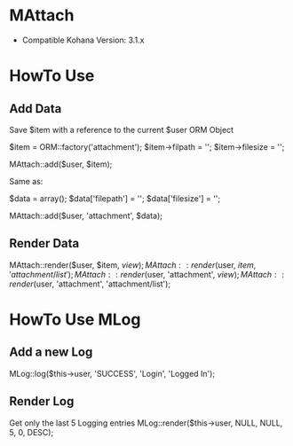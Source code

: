 # MAttach

* Compatible Kohana Version: 3.1.x

# HowTo Use

## Add Data

Save $item with a reference to the current $user ORM Object

  $item = ORM::factory('attachment');
  $item->filpath = '';
  $item->filesize = '';

  MAttach::add($user, $item);

Same as:

  $data = array();
  $data['filepath'] = '';
  $data['filesize'] = '';

  MAttach::add($user, 'attachment', $data);


## Render Data

  MAttach::render($user, $item, $view);
  MAttach::render($user, $item, 'attachment/list');
  MAttach::render($user, 'attachment', $view);
  MAttach::render($user, 'attachment', 'attachment/list');


# HowTo Use MLog

## Add a new Log
  MLog::log($this->user, 'SUCCESS', 'Login', 'Logged In');

## Render Log

Get only the last 5 Logging entries
  MLog::render($this->user, NULL, NULL, 5, 0, DESC);